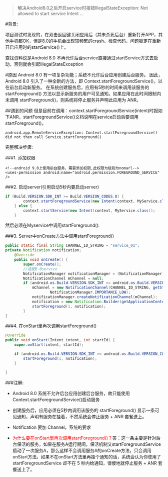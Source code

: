 >解决Android8.0之后开启service时报错IllegalStateException: Not allowed to start service Intent ...

#背景:

项目测试时发现的，在双击返回键关闭应用后（并未杀死后台）重新打开APP，其他手机都OK，但是8.0的手机会出现较频繁的crash。检查代码，问题锁定在重新开启应用时的startService()上。

查找资料说是Android 8.0 不再允许后台service直接通过startService方式去启动，否则就会引起IllegalStateException

#原因
Android 8.0 有一项复杂功能；系统不允许后台应用创建后台服务。 因此，Android 8.0 引入了一种全新的方法，即 Context.startForegroundService()，以在前台启动新服务。
在系统创建服务后，应用有5秒的时间来调用该服务的 startForeground() 方法以显示新服务的用户可见通知。如果应用在此时间限制内未调用 startForeground()，则系统将停止服务并声明此应用为 ANR。

##遇到的问题
但是目前在调用：context.startForegroundService(intent)时报如下ANR，startForegroundService()文档说明在service启动后要调用startForeground()。

```shell
android.app.RemoteServiceException: Context.startForegroundService() did not then call Service.startForeground()

```

完整解决步骤:

###1. 添加权限

```
<!--android 9.0上使用前台服务，需要添加权限,此权限为级别为nomarl-->
<uses-permission android:name="android.permission.FOREGROUND_SERVICE" />
```
###2. 启动server(引用启动5秒内要启动server)
```java
if (Build.VERSION.SDK_INT >= Build.VERSION_CODES.O) {
        context.startForegroundService(new Intent(context, MyService.class));
    } else {
        context.startService(new Intent(context, MyService.class));
    }

```
然后必须在Myservice中调用startForeground():

###3. Server中onCreate方法中调用startForeground()
```java
public static final String CHANNEL_ID_STRING = "service_01";
private Notification notification;
    @Override
    public void onCreate() {
        super.onCreate();
        //适配8.0service
        NotificationManager notificationManager = (NotificationManager) MyApp.getInstance().getSystemService(Context.NOTIFICATION_SERVICE);
        NotificationChannel mChannel = null;
        if (android.os.Build.VERSION.SDK_INT >= android.os.Build.VERSION_CODES.O) {
            mChannel = new NotificationChannel(CHANNEL_ID_STRING, getString(R.string.app_name),
                    NotificationManager.IMPORTANCE_LOW);
            notificationManager.createNotificationChannel(mChannel);
            notification = new Notification.Builder(getApplicationContext(), CHANNEL_ID_STRING).build();
            startForeground(1, notification);
        }
}

```
###4. 在onStart里再次调用startForeground()
```java
@Override
public void onStart(Intent intent, int startId) {
    super.onStart(intent, startId);

    if (android.os.Build.VERSION.SDK_INT >= android.os.Build.VERSION_CODES.O) {
        startForeground(1, notification);
    }

}
```

###注解:
- Android 8.0 系统不允许后台应用创建后台服务，故只能使用Context.startForegroundService()启动服务

- 创建服务后，应用必须在5秒内调用该服务的 startForeground() 显示一条可见通知，声明有服务在挂着，不然系统会停止服务 + ANR 套餐送上。

- Notification 要加 Channel，系统的要求

- <font color=red>为什么要在onStart里再次调用startForeground()？</font>答：这一条主要是针对后台保活的服务，如果在服务A运行期间，保活机制又startForegroundService启动了一次服务A，那么这样不会调用服务A的onCreate方法，只会调用onStart方法。如果不在onStart方法里再挂个通知的话，系统会认为你使用了 startForegroundService 却不在 5 秒内给通知，很傻地就停止服务 + ANR 套餐送上了。
